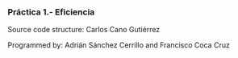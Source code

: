 ### Práctica 1.- Eficiencia

Source code structure: Carlos Cano Gutiérrez

Programmed by: Adrián Sánchez Cerrillo and Francisco Coca Cruz

